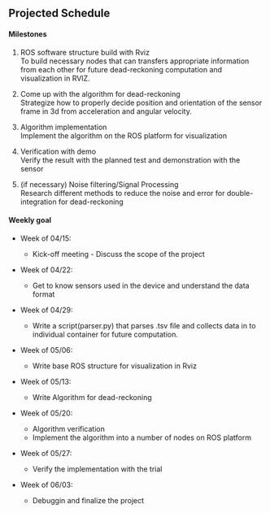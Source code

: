## Projected Schedule  
#### Milestones  
1. ROS software structure build with Rviz  
	To build necessary nodes that can transfers appropriate information from each other for future dead-reckoning computation and visualization in RVIZ.  
2. Come up with the algorithm for dead-reckoning  
	Strategize how to properly decide position and orientation of the sensor frame in 3d from acceleration and angular velocity.  

3. Algorithm implementation  
	Implement the algorithm on the ROS platform for visualization  

4. Verification with demo  
	Verify the result with the planned test and demonstration with the sensor  

5. (if necessary) Noise filtering/Signal Processing  
	Research different methods to reduce the noise and error for double-integration for dead-reckoning  

#### Weekly goal  
- Week of 04/15:
	- Kick-off meeting - Discuss the scope of the project  


- Week of 04/22:
	- Get to know sensors used in the device and understand the data format  

- Week of 04/29:
	- Write a script(parser.py) that parses .tsv file and collects data in to individual container for future computation.  

- Week of 05/06:
	- Write base ROS structure for visualization in Rviz  

- Week of 05/13:
	- Write Algorithm for dead-reckoning  

- Week of 05/20:
	- Algorithm verification  
	- Implement the algorithm into a number of nodes on ROS platform  

- Week of 05/27:
	- Verify the implementation with the trial  

- Week of 06/03:
	- Debuggin and finalize the project  